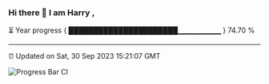 ### Hi there 👋 I am Harry , 

⏳ Year progress { ██████████████████████▁▁▁▁▁▁▁▁ } 74.70 %

---

⏰ Updated on Sat, 30 Sep 2023 15:21:07 GMT

![Progress Bar CI](https://github.com/duykhang68/duykhang68/workflows/Progress%20Bar%20CI/badge.svg)
